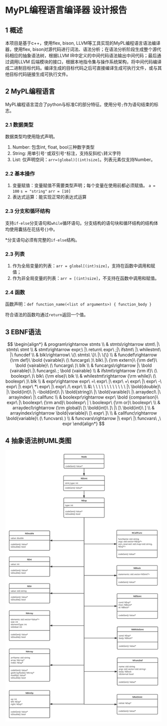 # MyPL编程语言编译器 设计报告

## 1	概述
本项目是基于c++，使用flex, bison, LLVM等工具实现的MyPL编程语言语法编译器，使用flex, bison对源代码进行词法、语法分析；在语法分析阶段生成整个源代码相应的抽象语法树，根据LLVM IR中定义的中间代码语法输出中间代码；最后通过调用LLVM 后端模块的接口，根据本地指令集与操作系统架构，将中间代码编译成二进制目标代码。编译生成的目标代码之后可直接编译生成可执行文件，或与其他目标代码链接生成可执行文件。

## 2	MyPL编程语言
MyPL编程语言混合了python与标准C的部分特征。使用分号`;`作为语句结束的标志。

### 2.1	数据类型

数据类型均使用隐式声明。

1. Number: 包含int, float, bool三种数字类型
2. String: 用单引号`'`或双引号`"`标注，支持反斜杠`\`转义字符
3. List: 仅声明空间：`arr=(global)[(int)size]`。列表元素仅支持Number。

### 2.2	基本操作

1. 变量赋值：变量赋值不需要类型声明；每个变量在使用前都必须赋值。
   `a = 100`
   `s = "string"`
   `arr = [10]`
2. 表达式运算：能实现正常的表达式运算

### 2.3	分支和循环结构
支持`if-else`分支语句和`while`循环语句。分支结构的语句块和循环结构的结构体均使用囊括在花括号`{}`中。

*分支语句必须有完整的`if-else`结构。

### 2.3	列表
1. 作为全局变量的列表：`arr = global[(int)size]`，支持在函数中调用和赋值；
2. 作为非全局变量的列表：`arr = [(int)size]`，不支持在函数中调用和赋值。

### 2.4	函数
函数声明：`def function_name(<list of arguments>) { function_body }`

符合语法的函数均通过`return`返回一个值。

## 3	EBNF语法

$$
\begin{align*}
 & program\rightarrow stmts \\
 & stmts\rightarrow stmt\ |\ stmts\ stmt \\
 & stmt\rightarrow expr;\ |\ return\ expr\ ;|\ ifstmt\ |\ whilestmt\ |\ funcdef \\
 & blk\rightarrow\ \{\ stmts\ \}\ |\ \{\} \\
 & funcdef\rightarrow {\rm def}\  \bold {vairable}\ (\ funcargs\ )\ blk\ |\ {\rm extern}\ {\rm def}\  \bold {vairable}\ (\  funcargs\ )\ blk \\
 & funcargs\rightarrow |\ \bold {vairable}\ |\ funcargs\ ; \bold {vairable} \\
 & ifstmt\rightarrow {\rm if}\ (\ boolexpr\ )\ blk\ {\rm else}\ blk \\
 & whilestmt\rightarrow {\rm while}\ (\ boolexpr\ )\ blk \\
 & expr\rightarrow expr\ =\ expr\ |\ expr\ +\ expr\ |\ expr\ -\ expr\ |\ expr\ *\ expr\ |\ expr\ /\ expr\ \\
 &\ \ \ \ \ \ \ \ \ \ \ \ \ |\ \bold{double}\ |\ \bold{int}\ |\ -\bold{int}\ |\ \bold{string}\ |\ \bold{varaible}\ |\ arraydecl\ |\ arrayindex\ |\ callfunc \\
 & boolexpr\rightarrow expr\ \bold {comparison}\ expr\ |\ boolexpr\ {\rm and}\ boolexpr\ | \ boolexpr\ {\rm or}\ boolexpr\ \\
 & arraydecl\rightarrow {\rm global}\ [\ \bold{int}\ ]\ |\ [\ \bold{int}\ ] \\
 & arrayindex\rightarrow \bold{variable}\ [\ expr\ ]\  \\
 & callfunc\rightarrow \bold{variable}\ (\ funcvars\ ) \\
 & funcvars\rightarrow |\ expr\ |\ funcvars\ ,\ expr 
\end{align*}
$$





## 4	抽象语法树UML类图

![UML类图](static/UML.svg)

















